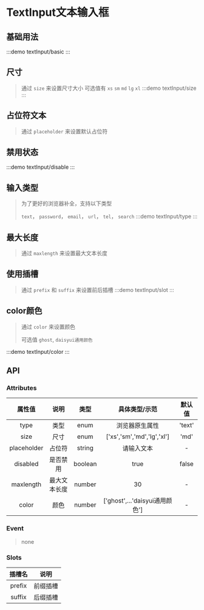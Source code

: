 # TextInput文本输入框

## 基础用法 
:::demo textInput/basic
:::

## 尺寸
> 通过 `size` 来设置尺寸大小 可选值有 `xs` `sm` `md` `lg` `xl`
:::demo textInput/size
:::

## 占位符文本
> 通过 `placeholder` 来设置默认占位符

## 禁用状态
:::demo textInput/disable
:::


## 输入类型
>为了更好的浏览器补全，支持以下类型
>>
> `text`， `password`， `email`， `url`， `tel`， `search`
:::demo textInput/type
:::

## 最大长度
> 通过 `maxlength` 来设置最大文本长度

## 使用插槽
> 通过 `prefix` 和 `suffix` 来设置前后插槽
:::demo textInput/slot
:::

## color颜色
> 通过 `color` 来设置颜色
>>
> 可选值  `ghost`, `daisyui通用颜色`

:::demo textInput/color
:::

## API

### Attributes

|   属性值    |     说明     |  类型   |         具体类型/示范          | 默认值 |
| :---------: | :----------: | :-----: | :----------------------------: | :----: |
|    type     |     类型     |  enum   |         浏览器原生属性         | 'text' |
|    size     |     尺寸     |  enum   |   ['xs','sm','md','lg','xl']   |  'md'  |
| placeholder |    占位符    | string  |           请输入文本           |   -    |
|  disabled   |   是否禁用   | boolean |              true              | false  |
|  maxlength  | 最大文本长度 | number  |               30               |   -    |
|    color    |     颜色     | number  | ['ghost',...'daisyui通用颜色'] |   -    |

### Event

> none

### Slots

| 插槽名 |   说明   |
| :----: | :------: |
| prefix | 前缀插槽 |
| suffix | 后缀插槽 |
